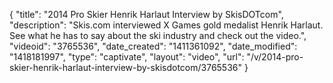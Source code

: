 {
    "title": "2014 Pro Skier Henrik Harlaut Interview by SkisDOTcom",
    "description": "Skis.com interviewed X Games gold medalist Henrik Harlaut. See what he has to say about the ski industry and check out the video.",
    "videoid": "3765536",
    "date_created": "1411361092",
    "date_modified": "1418181997",
    "type": "captivate",
    "layout": "video",
    "url": "\/v\/2014-pro-skier-henrik-harlaut-interview-by-skisdotcom\/3765536"
}